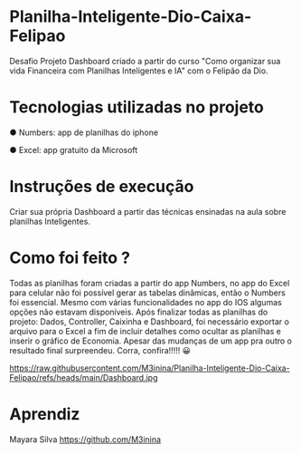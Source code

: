 # Planilha-Inteligente-Dio-Caixa-Felipao

Desafio Projeto Dashboard criado a partir do curso "Como organizar sua vida Financeira com Planilhas Inteligentes e IA" com o Felipão da Dio.

# Tecnologias utilizadas no projeto

● Numbers: app de planilhas do iphone

● Excel: app gratuito da Microsoft 

# Instruções de execução

 Criar sua própria Dashboard a partir das técnicas ensinadas na aula sobre planilhas Inteligentes.

# Como foi feito ?

 Todas as planilhas foram criadas a partir do app Numbers, no app do Excel para celular não foi possível gerar as tabelas dinâmicas, então o Numbers foi
 essencial. 
 Mesmo com várias funcionalidades no app do IOS algumas opções não estavam disponíveis. Após finalizar todas as planilhas do projeto: Dados, Controller, Caixinha e Dashboard, foi necessário exportar o arquivo para o Excel a fim de incluir detalhes como ocultar as planilhas e inserir o gráfico de Economia.
 Apesar das mudanças de um app pra outro o resultado final surpreendeu. Corra, confira!!!!! 😀 

 https://raw.githubusercontent.com/M3inina/Planilha-Inteligente-Dio-Caixa-Felipao/refs/heads/main/Dashboard.jpg
 

# Aprendiz 

Mayara Silva https://github.com/M3inina

 

 
